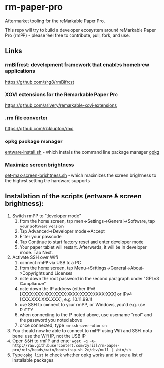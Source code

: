 # rm-paper-pro
Aftermarket tooling for the reMarkable Paper Pro.

This repo will try to build a developer ecosystem around reMarkable Paper Pro (rmPP) - please feel free to contribute, pull, fork, and use.

## Links
### rmBifrost: development framework that enables homebrew applications
https://github.com/shg8/rmBifrost

### XOVI extensions for the Remarkable Paper Pro
https://github.com/asivery/remarkable-xovi-extensions

### .rm file converter
https://github.com/ricklupton/rmc

### opkg package manager
[entware-install.sh](https://raw.githubusercontent.com/zyrill/rm-paper-pro/refs/heads/main/entware-install.sh) - which installs the command line package manager [opkg](https://github.com/Entware/Entware/wiki)

### Maximize screen brightness
[set-max-screen-brightness.sh](https://raw.githubusercontent.com/zyrill/rm-paper-pro/refs/heads/main/set-max-screen-brightness.sh) - which maximizes the screen brightness to the highest setting the hardware supports

## Installation of the scripts (entware & screen brightness):

1. Switch rmPP to "developer mode"
   1. from the home screen, tap men->Settings->General->Software, tap your software version
   3. Tap Advanced->Developer mode->Accept
   4. Enter your passcode
   5. Tap Continue to start factory reset and enter developer mode
   6. Your paper tablet will restart. Afterwards, it will be in developer mode. Tap Next.
2. Activate SSH over Wifi
    1. connect rmPP via USB to a PC
    2. from the home screen, tap Menu->Settings->General->About->Copyrights and Licenses
    3. note down the root password in the second paragraph under "GPLv3 Compliance"
    4. note down the IP address (either IPv6 [XXXX:XXX:XXX:XXXX:XXXX:XXXX:XXXX:XXX] or IPv4 [XXX.XXX.XXX.XXX], e.g. 10.11.99.1)
    5. use SSH to connect to your rmPP, on Windows, you'd e.g. use PuTTY
    6. when connecting to the IP noted above, use username "root" and the password you noted above
    7. once connected, type `rm-ssh-over-wlan on`
3. You should now be able to connect to rmPP using Wifi and SSH, nota bene: use the Wifi IP, not the USB IP
4. Open SSH to rmPP and enter `wget -q -O- http://raw.githubusercontent.com/zyrill/rm-paper-pro/refs/heads/main/bootstrap.sh 2>/dev/null | /bin/sh`
5. Type `opkg list` to check whether opkg works and to see a list of installable packages
